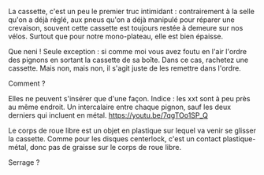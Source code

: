 La cassette, c'est un peu le premier truc intimidant : contrairement à la selle qu'on a déjà réglé, aux pneus qu'on a déjà manipulé pour réparer une crevaison, souvent cette cassette est toujours restée à demeure sur nos vélos. Surtout que pour notre mono-plateau, elle est bien épaisse.

Que neni ! Seule exception : si comme moi vous avez foutu en l'air l'ordre des pignons en sortant la cassette de sa boîte. Dans ce cas, rachetez une cassette. Mais non, mais non, il s'agit juste de les remettre dans l'ordre.

Comment ?

Elles ne peuvent s'insérer que d'une façon. Indice : les xxt sont à peu près au même endroit.
Un intercalaire entre chaque pignon, sauf les deux derniers qui incluent en métal.
https://youtu.be/7qgTOo1SP_Q

Le corps de roue libre est un objet en plastique sur lequel va venir se glisser la cassette.
Comme pour les disques centerlock, c'est un contact plastique-métal, donc pas de graisse sur le corps de roue libre.

Serrage ?
